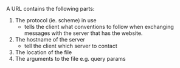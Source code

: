 
A URL contains the following parts:
1. The protocol (ie. scheme) in use
    - tells the client what conventions to follow when exchanging messages with the server that has the website.
2. The hostname of the server
    - tell the client which server to contact
3. The location of the file
4. The arguments to the file e.g. query params
